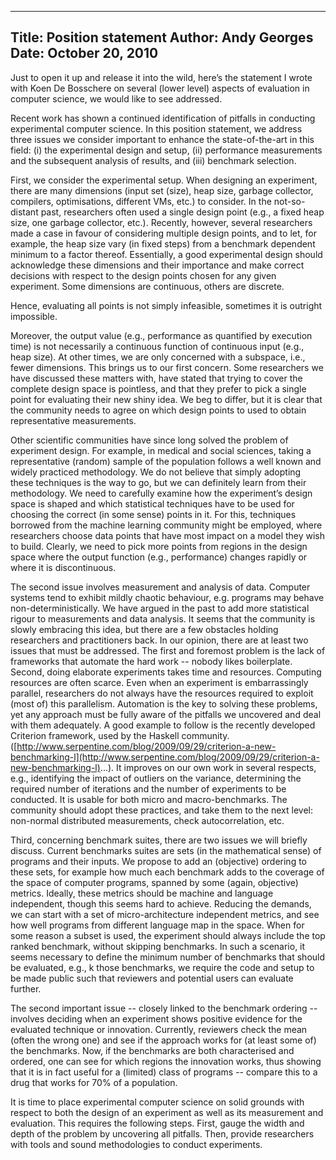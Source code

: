 -----
Title:  Position statement
Author: Andy Georges
Date: October 20, 2010
-----







Just to open it up and release it into the wild, here’s the statement I
wrote with Koen De Bosschere on several (lower level) aspects of
evaluation in computer science, we would like to see addressed.


Recent work has shown a continued identification of pitfalls in
conducting experimental computer science. In this position statement, we
address three issues we consider important to enhance the
state-of-the-art in this field: (i) the experimental design and setup,
(ii) performance measurements and the subsequent analysis of results,
and (iii) benchmark selection.


First, we consider the experimental setup. When designing an experiment,
there are many dimensions (input set (size), heap size, garbage
collector, compilers, optimisations, different VMs, etc.) to consider.
In the not-so-distant past, researchers often used a single design point
(e.g., a fixed heap size, one garbage collector, etc.). Recently,
however, several researchers made a case in favour of considering
multiple design points, and to let, for example, the heap size vary (in
fixed steps) from a benchmark dependent minimum to a factor thereof.
Essentially, a good experimental design should acknowledge these
dimensions and their importance and make correct decisions with respect
to the design points chosen for any given experiment. Some dimensions
are continuous, others are discrete.


Hence, evaluating all points is not simply infeasible, sometimes it is
outright impossible.


Moreover, the output value (e.g., performance as quantified by execution
time) is not necessarily a continuous function of continuous input
(e.g., heap size). At other times, we are only concerned with a
subspace, i.e., fewer dimensions. This brings us to our first concern.
Some researchers we have discussed these matters with, have stated that
trying to cover the complete design space is pointless, and that they
prefer to pick a single point for evaluating their new shiny idea. We
beg to differ, but it is clear that the community needs to agree on
which design points to used to obtain representative measurements.


Other scientific communities have since long solved the problem of
experiment design. For example, in medical and social sciences, taking a
representative (random) sample of the population follows a well known
and widely practiced methodology. We do not believe that simply adopting
these techniques is the way to go, but we can definitely learn from
their methodology. We need to carefully examine how the experiment’s
design space is shaped and which statistical techniques have to be used
for choosing the correct (in some sense) points in it. For this,
techniques borrowed from the machine learning community might be
employed, where researchers choose data points that have most impact on
a model they wish to build. Clearly, we need to pick more points from
regions in the design space where the output function (e.g.,
performance) changes rapidly or where it is discontinuous.


The second issue involves measurement and analysis of data. Computer
systems tend to exhibit mildly chaotic behaviour, e.g. programs may
behave non-deterministically. We have argued in the past to add more
statistical rigour to measurements and data analysis. It seems that the
community is slowly embracing this idea, but there are a few obstacles
holding researchers and practitioners back. In our opinion, there are at
least two issues that must be addressed. The first and foremost problem
is the lack of frameworks that automate the hard work -- nobody likes
boilerplate. Second, doing elaborate experiments takes time and
resources. Computing resources are often scarce. Even when an experiment
is embarrassingly parallel, researchers do not always have the resources
required to exploit (most of) this parallelism. Automation is the key to
solving these problems, yet any approach must be fully aware of the
pitfalls we uncovered and deal with them adequately. A good example to
follow is the recently developed Criterion framework, used by the
Haskell community.
([http://www.serpentine.com/blog/2009/09/29/criterion-a-new-benchmarking-l](http://www.serpentine.com/blog/2009/09/29/criterion-a-new-benchmarking-l)...).
It improves on our own work in several respects, e.g., identifying the
impact of outliers on the variance, determining the required number of
iterations and the number of experiments to be conducted. It is usable
for both micro and macro-benchmarks. The community should adopt these
practices, and take them to the next level: non-normal distributed
measurements, check autocorrelation, etc.


Third, concerning benchmark suites, there are two issues we will briefly
discuss. Current benchmarks suites are sets (in the mathematical sense)
of programs and their inputs. We propose to add an (objective) ordering
to these sets, for example how much each benchmark adds to the coverage
of the space of computer programs, spanned by some (again, objective)
metrics. Ideally, these metrics should be machine and language
independent, though this seems hard to achieve. Reducing the demands, we
can start with a set of micro-architecture independent metrics, and see
how well programs from different language map in the space. When for
some reason a subset is used, the experiment should always include the
top ranked benchmark, without skipping benchmarks. In such a scenario,
it seems necessary to define the minimum number of benchmarks that
should be evaluated, e.g., k 
those benchmarks, we require the code and setup to be made public such
that reviewers and potential users can evaluate further.


The second important issue -- closely linked to the benchmark ordering
-- involves deciding when an experiment shows positive evidence for the
evaluated technique or innovation. Currently, reviewers check the mean
(often the wrong one) and see if the approach works for (at least some
of) the benchmarks. Now, if the benchmarks are both characterised and
ordered, one can see for which regions the innovation works, thus
showing that it is in fact useful for a (limited) class of programs --
compare this to a drug that works for 70% of a population.


It is time to place experimental computer science on solid grounds with
respect to both the design of an experiment as well as its measurement
and evaluation. This requires the following steps. First, gauge the
width and depth of the problem by uncovering all pitfalls. Then, provide
researchers with tools and sound methodologies to conduct experiments.
